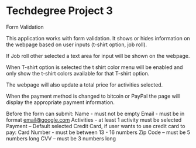 # Techdegree Project 3
Form Validation

This application works with form validation. It shows or hides information on the webpage based on user inputs (t-shirt option, job roll).

If Job roll other selected a text area for input will be shown on the webpage.

When T-shirt option is selected the t shirt color menu will be enabled and only show the t-shirt colors available for that T-shirt option.

The webpage will also update a total price for activities selected.

When the payment method is changed to bitcoin or PayPal the page will display the appropriate payment information.

Before the form can submit:
Name - must not be empty
Email - must be in format email@google.com
Activities - at least 1 activity must be selected
Payment – Default selected Credit Card, if user wants to use credit card to pay:
Card Number - must be between 13 - 16 numbers
Zip Code – must be 5 numbers long
CVV – must be 3 numbers long
